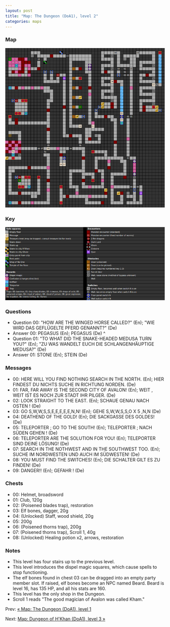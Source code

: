 ```yaml
---
layout: post
title: "Map: The Dungeon (DoA1), level 2"
categories: maps
---
```


### Map

![Dungeons of Avalon, dungeon level 2 map](../images/doa1-d2.png "Dungeon level 2 map")

### Key

![Dungeons of Avalon, map key](../images/doa1-key.png "Map key")

### Questions

* Question 00: "HOW ARE THE WINGED HORSE CALLED?" (En);
      "WIE WIRD DAS GEFL&Uuml;GELTE PFERD GENANNT?" (De)
* Answer 00: PEGASUS (En);
      PEGASUS (De)
^
* Question 01: "TO WHAT DID THE SNAKE-HEADED MEDUSA TURN YOU?" (En);
      "ZU WAS WANDELT EUCH DIE SCHLANGENH&Auml;UPTIGE MEDUSA?" (De)
* Answer 01: STONE (En);
      STEIN (De)

### Messages

* 00: HERE WILL YOU FIND NOTHING SEARCH IN THE NORTH. (En);
      HIER FINDEST DU NICHTS SUCHE IN RICHTUNG NORDEN. (De)
* 01: FAR, FAR AWAY IS THE SECOND CITY OF AVALON! (En);
      WEIT , WEIT IST ES NOCH ZUR STADT IHR PILGER. (De)
* 02: LOOK STRAIGHT TO THE EAST. (En);
      SCHAUE GENAU NACH OSTEN ! (De)
* 03: GO S,W,W,S,S,E,E,E,E,E,N,N! (En);
      GEHE S,W,W,S,S,O X 5 ,N,N (De)
* 04: DEATHEND OF THE GOLD! (En);
      DIE SACKGASSE DES GOLDES! (De)
* 05: TELEPORTER ;  GO TO THE SOUTH! (En);
      TELEPORTER ;  NACH S&Uuml;DEN GEHEN ! (De)
* 06: TELEPORTER ARE THE SOLUTION FOR YOU! (En);
      TELEPORTER SIND DEINE  L&Ouml;SUNG! (De)
* 07: SEARCH IN THE NOTHWEST AND IN THE SOUTHWEST TOO. (En);
      SUCHE IM NORDWESTEN UND AUCH IM S&Uuml;DWESTEN! (De)
* 08: YOU MUST FIND THE SWITCHES! (En);
      DIE SCHALTER GILT ES ZU FINDEN! (De)
* 09: DANGER!! (En);
      GEFAHR ! (De)

### Chests

* 00: Helmet, broadsword
* 01: Club, 120g
* 02: (Poisened blades trap), restoration
* 03: Elf bones, dagger, 20g
* 04: (Unlocked) Staff, wood shield, 20g
* 05: 200g
* 06: (Poisened thorns trap), 200g
* 07: (Poisened thorns trap), Scroll 1, 40g
* 08: (Unlocked) Healing potion x2, arrows, restoration

### Notes

* This level has four stairs up to the previous level.
* This level introduces the dispel magic squares, which cause spells to stop
  functioning.
* The elf bones found in chest 03 can be dragged into an empty party member
  slot. If raised, elf bones become an NPC named Beard. Beard is level 16,
  has 135 HP, and all his stats are 160.
* This level has the only shop in the Dungeon.
* Scroll 1 reads "The good magician of Avalon was called Kham."

Prev: [&laquo; Map: The Dungeon (DoA1), level 1](doa1-dungeon1.html)

Next: [Map: Dungeon of H'Khan (DoA1), level 3 &raquo;](doa1-dungeon3.html)
